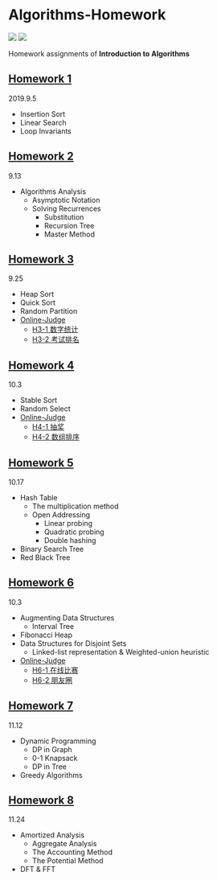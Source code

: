 # Algorithms-Homework
[![](https://img.shields.io/badge/Homework-@lyc0930-informational.svg?style=flat)](https://github.com/lyc0930) ![](https://img.shields.io/badge/USTC-2019Fall-critical.svg?style=flat)

Homework assignments of **Introduction to Algorithms**

## [Homework 1](https://github.com/lyc0930/Algorithms-Homework/tree/master/Homework1)
2019.9.5
- Insertion Sort
- Linear Search
- Loop Invariants

## [Homework 2](https://github.com/lyc0930/Algorithms-Homework/tree/master/Homework2)
9.13
- Algorithms Analysis
    - Asymptotic Notation
    - Solving Recurrences
        - Substitution
        - Recursion Tree
        - Master Method

## [Homework 3](https://github.com/lyc0930/Algorithms-Homework/tree/master/Homework3)
9.25
- Heap Sort
- Quick Sort
- Random Partition
- [Online-Judge](https://github.com/lyc0930/Online-Judge)
    - [H3-1 数字统计](https://202.38.86.171/problem/H3-1)
    - [H3-2 考试排名](https://202.38.86.171/problem/H3-2)

## [Homework 4](https://github.com/lyc0930/Algorithms-Homework/tree/master/Homework4)
10.3
- Stable Sort
- Random Select
- [Online-Judge](https://github.com/lyc0930/Online-Judge)
    - [H4-1 抽奖](https://202.38.86.171/problem/H4-1)
    - [H4-2 数组排序](https://202.38.86.171/problem/H4-2)

## [Homework 5](https://github.com/lyc0930/Algorithms-Homework/tree/master/Homework5)
10.17
- Hash Table
    - The multiplication method
    - Open Addressing
        - Linear probing
        - Quadratic probing
        - Double hashing
- Binary Search Tree
- Red Black Tree

## [Homework 6](https://github.com/lyc0930/Algorithms-Homework/tree/master/Homework6)
10.3
- Augmenting Data Structures
    - Interval Tree
- Fibonacci Heap
- Data Structures for Disjoint Sets
    - Linked-list representation & Weighted-union heuristic
- [Online-Judge](https://github.com/lyc0930/Online-Judge)
    - [H6-1 在线比赛](https://202.38.86.171/problem/H6-1)
    - [H6-2 朋友圈](https://202.38.86.171/problem/H6-2)

## [Homework 7](https://github.com/lyc0930/Algorithms-Homework/tree/master/Homework7)
11.12
- Dynamic Programming
    - DP in Graph
    - 0-1 Knapsack
    - DP in Tree
- Greedy Algorithms

## [Homework 8](https://github.com/lyc0930/Algorithms-Homework/tree/master/Homework8)
11.24
- Amortized Analysis
    - Aggregate Analysis
    - The Accounting Method
    - The Potential Method
- DFT & FFT